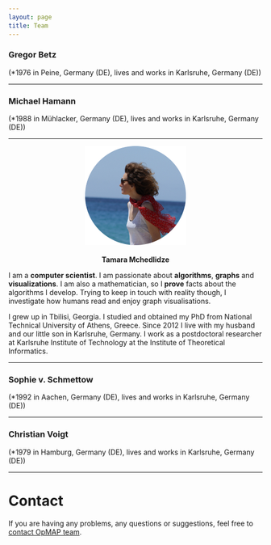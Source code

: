 ```yaml
---
layout: page
title: Team
---
```


### Gregor Betz 

(*1976 in Peine, Germany (DE), lives and works in Karlsruhe, Germany (DE))

***

### Michael Hamann 

(*1988 in Mühlacker, Germany (DE), lives and works in Karlsruhe, Germany (DE))

***

<p align="center">
  <img src="images/Tamara.png" width="200"><br><br>
  <b>Tamara Mchedlidze</b>
</p>

I am a **computer scientist**. I am passionate about **algorithms**, **graphs** and **visualizations**.  I am also a mathematician, so I **prove** facts about the algorithms I develop. Trying to keep in touch with reality though, I investigate how humans read and enjoy graph visualisations. 

I grew up in Tbilisi, Georgia. I studied and obtained my PhD from National Technical University of Athens, Greece.  Since 2012 I live  with my husband and our little son in Karlsruhe, Germany. I work as a postdoctoral researcher at Karlsruhe Institute of Technology at the Institute of Theoretical Informatics. 

***

### Sophie v. Schmettow

(*1992 in Aachen, Germany (DE), lives and works in Karlsruhe, Germany (DE))

***

### Christian Voigt

(*1979 in Hamburg, Germany (DE), lives and works in Karlsruhe, Germany (DE))

***

# Contact
If you are having any problems, any questions or suggestions, feel free to [contact OpMAP team](mailto:opinionspacemap@gmail.com).
